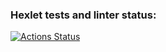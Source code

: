 ### Hexlet tests and linter status:
[![Actions Status](https://github.com/JuliaLen-web/frontend-project-lvl1/actions/workflows/hexlet-check.yml/badge.svg)](https://github.com/JuliaLen-web/frontend-project-lvl1/actions)